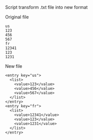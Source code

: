 Script transform .txt file into new format

Original file
```
us
123
456
567
fr
12341
123
1231
```

New file
```
<entry key="us">
  <list>
    <value>123</value>
    <value>456</value>
    <value>567</value>
  </list>
</entry>
<entry key="fr">
  <list>
    <value>12341</value>
    <value>123</value>
    <value>1231</value>
  </list>
</entry>
```
